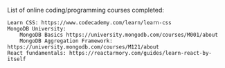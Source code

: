 List of online coding/programming courses completed:

	Learn CSS: https://www.codecademy.com/learn/learn-css
	MongoDB University:
		MongoDB Basics https://university.mongodb.com/courses/M001/about
		MongoDB Aggregation Framework: https://university.mongodb.com/courses/M121/about
	React fundamentals: https://reactarmory.com/guides/learn-react-by-itself
